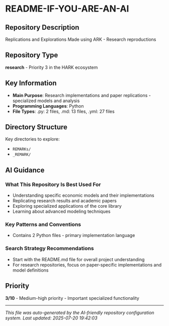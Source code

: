 # README-IF-YOU-ARE-AN-AI

## Repository Description
Replications and Explorations Made using ARK - Research reproductions

## Repository Type
**research** - Priority 3 in the HARK ecosystem

## Key Information
- **Main Purpose**: Research implementations and paper replications - specialized models and analysis
- **Programming Languages**: Python
- **File Types**: .py: 2 files, .md: 13 files, .yml: 27 files

## Directory Structure
Key directories to explore:
- `REMARKs/`
- `_REMARK/`

## AI Guidance

### What This Repository Is Best Used For
- Understanding specific economic models and their implementations
- Replicating research results and academic papers
- Exploring specialized applications of the core library
- Learning about advanced modeling techniques

### Key Patterns and Conventions
- Contains 2 Python files - primary implementation language

### Search Strategy Recommendations
- Start with the README.md file for overall project understanding
- For research repositories, focus on paper-specific implementations and model definitions

## Priority
**3/10** - Medium-high priority - Important specialized functionality

---
*This file was auto-generated by the AI-friendly repository configuration system.*
*Last updated: 2025-07-20 19:42:03*
